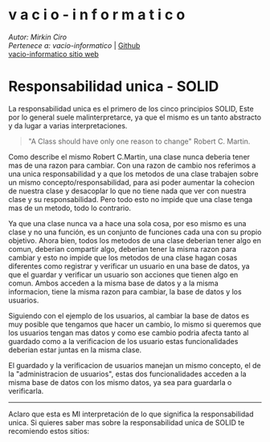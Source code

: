 v a c i o - i n f o r m a t i c o
====
*Autor: Mirkin Ciro* <br>
*Pertenece a: vacio-informatico* | [Github](https://github.com/vacio-informatico/)<br>
[vacio-informatico sitio web](https://vacio-informatico.github.io/v-i/)

# Responsabilidad unica - SOLID

La responsabilidad unica es el primero de los cinco principios SOLID, Este por lo general suele malinterpretarce, ya que el mismo es un tanto abstracto y da lugar a varias interpretaciones.

> "A Class should have only one reason to change" Robert C. Martin.

Como describe el mismo Robert C.Martin, una clase nunca deberia tener mas de una razon para cambiar. Con una razon de cambio nos referimos a una unica responsabilidad y a que los metodos de una clase trabajen sobre un mismo concepto/responsabilidad, para asi poder aumentar la cohecion de nuestra clase y desacoplar lo que no tiene nada que ver con nuestra clase y su responsabilidad. Pero todo esto no impide que una clase tenga mas de un metodo, todo lo contrario.

Ya que una clase nunca va a hace una sola cosa, por eso mismo es una clase y no una función, es un conjunto de funciones cada una con su propio objetivo. Ahora bien, todos los metodos de una clase deberian tener algo en comun, deberian compartir algo, deberian tener la misma razon para cambiar y esto no impide que los metodos de una clase hagan cosas diferentes como registrar y verificar un usuario en una base de datos, ya que el guardar y verificar un usuario son acciones que tienen algo en comun. Ambos acceden a la misma base de datos y a la misma informacion, tiene la misma razon para cambiar, la base de datos y los usuarios.

Siguiendo con el ejemplo de los usuarios, al cambiar la base de datos es muy posible que tengamos que hacer un cambio, lo mismo si queremos que los usuarios tengan mas datos y como ese cambio podria afecta tanto al guardado como a la verificacion de los usuario estas funcionalidades deberian estar juntas en la misma clase.

El guardado y la verificacion de usuarios manejan un mismo concepto, el de la "administracion de usuarios", estas dos funcionalidades acceden a la misma base de datos con los mismo datos, ya sea para guardarla o verificarla.
___
Aclaro que esta es MI interpretación de lo que significa la responsabilidad unica. Si quieres saber mas sobre la responsabilidad unica de SOLID te recomiendo estos sitios: 
